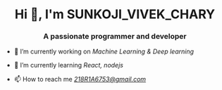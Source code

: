 <h1 align="center">Hi 👋, I'm SUNKOJI_VIVEK_CHARY</h1>
<h3 align="center">A passionate programmer and developer</h3>

- 🔭 I’m currently working on *Machine Learning & Deep learning*

- 🌱 I’m currently learning *React, nodejs*

- 📫 How to reach me *218R1A6753@gmail.com*

<p align="left">
</p>
